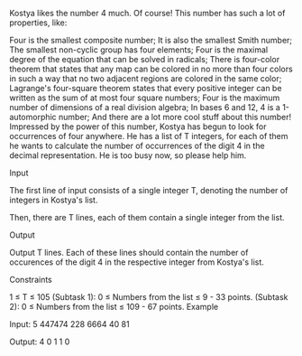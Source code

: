 Kostya likes the number 4 much. Of course! This number has such a lot of properties, like:

Four is the smallest composite number;
It is also the smallest Smith number;
The smallest non-cyclic group has four elements;
Four is the maximal degree of the equation that can be solved in radicals;
There is four-color theorem that states that any map can be colored in no more than four colors in such a way that no two adjacent regions are colored in the same color;
Lagrange's four-square theorem states that every positive integer can be written as the sum of at most four square numbers;
Four is the maximum number of dimensions of a real division algebra;
In bases 6 and 12, 4 is a 1-automorphic number;
And there are a lot more cool stuff about this number!
Impressed by the power of this number, Kostya has begun to look for occurrences of four anywhere. He has a list of T integers, for each of them he wants to calculate the number of occurrences of the digit 4 in the decimal representation. He is too busy now, so please help him.

Input

The first line of input consists of a single integer T, denoting the number of integers in Kostya's list.

Then, there are T lines, each of them contain a single integer from the list.

Output

Output T lines. Each of these lines should contain the number of occurences of the digit 4 in the respective integer from Kostya's list.

Constraints

1 ≤ T ≤ 105
(Subtask 1): 0 ≤ Numbers from the list ≤ 9 - 33 points.
(Subtask 2): 0 ≤ Numbers from the list ≤ 109 - 67 points.
Example

Input:
5
447474
228
6664
40
81

Output:
4
0
1
1
0

